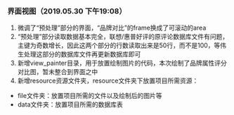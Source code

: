 ### 界面视图（2019.05.30 下午19:08）
1. 微调了“预处理”部分的界面，“品牌对比”的frame换成了可滚动的area
2. “预处理”部分读取数据基本完全，联想/惠普好评的原评论数据库文件有问题，主键为奇数增长，因此这两个部分的行数读取出来是50行，而不是100，等伟生处理这部分的数据库文件再更新数据库即可
3. 新增view_painter目录，用于放置绘制图片的代码，本次绘制了品牌属性评分对比图，暂未整合到界面之中
4. 新增resource资源文件夹，resource文件夹下放置项目所需资源：
- file文件夹：放置项目所需的文件以及绘制后的图片等
- data文件夹：放置项目所需的数据库表
